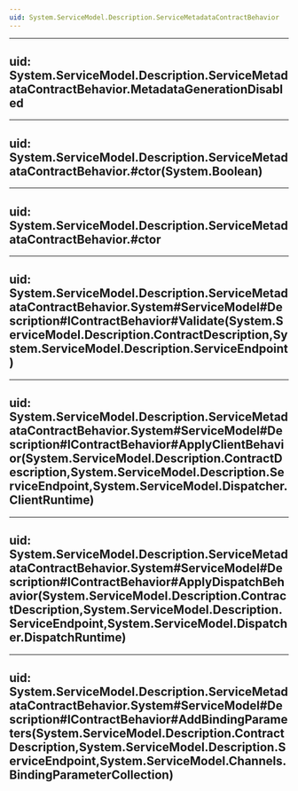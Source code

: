 ```yaml
---
uid: System.ServiceModel.Description.ServiceMetadataContractBehavior
---
```


---
uid: System.ServiceModel.Description.ServiceMetadataContractBehavior.MetadataGenerationDisabled
---

---
uid: System.ServiceModel.Description.ServiceMetadataContractBehavior.#ctor(System.Boolean)
---

---
uid: System.ServiceModel.Description.ServiceMetadataContractBehavior.#ctor
---

---
uid: System.ServiceModel.Description.ServiceMetadataContractBehavior.System#ServiceModel#Description#IContractBehavior#Validate(System.ServiceModel.Description.ContractDescription,System.ServiceModel.Description.ServiceEndpoint)
---

---
uid: System.ServiceModel.Description.ServiceMetadataContractBehavior.System#ServiceModel#Description#IContractBehavior#ApplyClientBehavior(System.ServiceModel.Description.ContractDescription,System.ServiceModel.Description.ServiceEndpoint,System.ServiceModel.Dispatcher.ClientRuntime)
---

---
uid: System.ServiceModel.Description.ServiceMetadataContractBehavior.System#ServiceModel#Description#IContractBehavior#ApplyDispatchBehavior(System.ServiceModel.Description.ContractDescription,System.ServiceModel.Description.ServiceEndpoint,System.ServiceModel.Dispatcher.DispatchRuntime)
---

---
uid: System.ServiceModel.Description.ServiceMetadataContractBehavior.System#ServiceModel#Description#IContractBehavior#AddBindingParameters(System.ServiceModel.Description.ContractDescription,System.ServiceModel.Description.ServiceEndpoint,System.ServiceModel.Channels.BindingParameterCollection)
---
